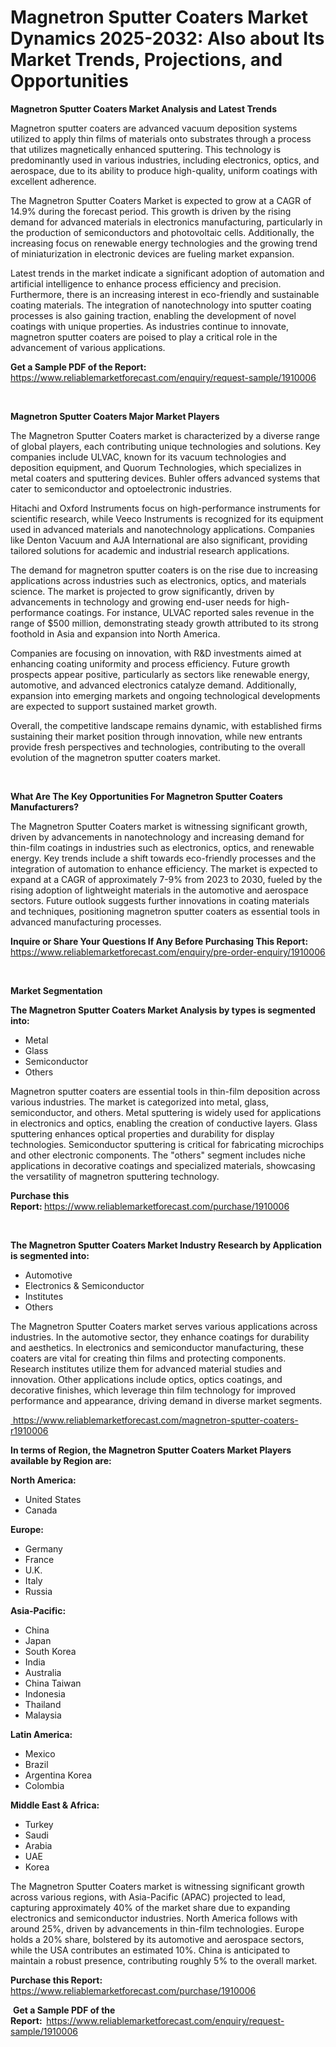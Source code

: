 <p><h1>Magnetron Sputter Coaters Market Dynamics 2025-2032: Also about Its Market Trends, Projections, and Opportunities</h1></p><p><strong>Magnetron Sputter Coaters Market Analysis and Latest Trends</strong></p>
<p><p>Magnetron sputter coaters are advanced vacuum deposition systems utilized to apply thin films of materials onto substrates through a process that utilizes magnetically enhanced sputtering. This technology is predominantly used in various industries, including electronics, optics, and aerospace, due to its ability to produce high-quality, uniform coatings with excellent adherence.</p><p>The Magnetron Sputter Coaters Market is expected to grow at a CAGR of 14.9% during the forecast period. This growth is driven by the rising demand for advanced materials in electronics manufacturing, particularly in the production of semiconductors and photovoltaic cells. Additionally, the increasing focus on renewable energy technologies and the growing trend of miniaturization in electronic devices are fueling market expansion. </p><p>Latest trends in the market indicate a significant adoption of automation and artificial intelligence to enhance process efficiency and precision. Furthermore, there is an increasing interest in eco-friendly and sustainable coating materials. The integration of nanotechnology into sputter coating processes is also gaining traction, enabling the development of novel coatings with unique properties. As industries continue to innovate, magnetron sputter coaters are poised to play a critical role in the advancement of various applications.</p></p>
<p><strong>Get a Sample PDF of the Report:&nbsp;</strong> <a href="https://www.reliablemarketforecast.com/enquiry/request-sample/1910006?utm_campaign=3096&utm_medium=2&utm_source=Github&utm_content=ia&utm_term=12042025&utm_id=magnetron-sputter-coaters">https://www.reliablemarketforecast.com/enquiry/request-sample/1910006</a></p>
<p>&nbsp;</p>
<p><strong>Magnetron Sputter Coaters Major Market Players</strong></p>
<p><p>The Magnetron Sputter Coaters market is characterized by a diverse range of global players, each contributing unique technologies and solutions. Key companies include ULVAC, known for its vacuum technologies and deposition equipment, and Quorum Technologies, which specializes in metal coaters and sputtering devices. Buhler offers advanced systems that cater to semiconductor and optoelectronic industries. </p><p>Hitachi and Oxford Instruments focus on high-performance instruments for scientific research, while Veeco Instruments is recognized for its equipment used in advanced materials and nanotechnology applications. Companies like Denton Vacuum and AJA International are also significant, providing tailored solutions for academic and industrial research applications.</p><p>The demand for magnetron sputter coaters is on the rise due to increasing applications across industries such as electronics, optics, and materials science. The market is projected to grow significantly, driven by advancements in technology and growing end-user needs for high-performance coatings. For instance, ULVAC reported sales revenue in the range of $500 million, demonstrating steady growth attributed to its strong foothold in Asia and expansion into North America.</p><p>Companies are focusing on innovation, with R&D investments aimed at enhancing coating uniformity and process efficiency. Future growth prospects appear positive, particularly as sectors like renewable energy, automotive, and advanced electronics catalyze demand. Additionally, expansion into emerging markets and ongoing technological developments are expected to support sustained market growth. </p><p>Overall, the competitive landscape remains dynamic, with established firms sustaining their market position through innovation, while new entrants provide fresh perspectives and technologies, contributing to the overall evolution of the magnetron sputter coaters market.</p></p>
<p>&nbsp;</p>
<p><strong>What Are The Key Opportunities For Magnetron Sputter Coaters Manufacturers?</strong></p>
<p><p>The Magnetron Sputter Coaters market is witnessing significant growth, driven by advancements in nanotechnology and increasing demand for thin-film coatings in industries such as electronics, optics, and renewable energy. Key trends include a shift towards eco-friendly processes and the integration of automation to enhance efficiency. The market is expected to expand at a CAGR of approximately 7-9% from 2023 to 2030, fueled by the rising adoption of lightweight materials in the automotive and aerospace sectors. Future outlook suggests further innovations in coating materials and techniques, positioning magnetron sputter coaters as essential tools in advanced manufacturing processes.</p></p>
<p><strong>Inquire or Share Your Questions If Any Before Purchasing This Report:</strong> <a href="https://www.reliablemarketforecast.com/enquiry/pre-order-enquiry/1910006?utm_campaign=3096&utm_medium=2&utm_source=Github&utm_content=ia&utm_term=12042025&utm_id=magnetron-sputter-coaters">https://www.reliablemarketforecast.com/enquiry/pre-order-enquiry/1910006</a></p>
<p>&nbsp;</p>
<p><strong>Market Segmentation</strong></p>
<p><strong>The Magnetron Sputter Coaters Market Analysis by types is segmented into:</strong></p>
<p><ul><li>Metal</li><li>Glass</li><li>Semiconductor</li><li>Others</li></ul></p>
<p><p>Magnetron sputter coaters are essential tools in thin-film deposition across various industries. The market is categorized into metal, glass, semiconductor, and others. Metal sputtering is widely used for applications in electronics and optics, enabling the creation of conductive layers. Glass sputtering enhances optical properties and durability for display technologies. Semiconductor sputtering is critical for fabricating microchips and other electronic components. The "others" segment includes niche applications in decorative coatings and specialized materials, showcasing the versatility of magnetron sputtering technology.</p></p>
<p><strong>Purchase this Report:&nbsp;</strong><a href="https://www.reliablemarketforecast.com/purchase/1910006?utm_campaign=3096&utm_medium=2&utm_source=Github&utm_content=ia&utm_term=12042025&utm_id=magnetron-sputter-coaters">https://www.reliablemarketforecast.com/purchase/1910006</a></p>
<p>&nbsp;</p>
<p><strong>The Magnetron Sputter Coaters Market Industry Research by Application is segmented into:</strong></p>
<p><ul><li>Automotive</li><li>Electronics & Semiconductor</li><li>Institutes</li><li>Others</li></ul></p>
<p><p>The Magnetron Sputter Coaters market serves various applications across industries. In the automotive sector, they enhance coatings for durability and aesthetics. In electronics and semiconductor manufacturing, these coaters are vital for creating thin films and protecting components. Research institutes utilize them for advanced material studies and innovation. Other applications include optics, optics coatings, and decorative finishes, which leverage thin film technology for improved performance and appearance, driving demand in diverse market segments.</p></p>
<p><a href="https://www.reliablemarketforecast.com/magnetron-sputter-coaters-r1910006?utm_campaign=3096&utm_medium=2&utm_source=Github&utm_content=ia&utm_term=12042025&utm_id=magnetron-sputter-coaters">&nbsp;https://www.reliablemarketforecast.com/magnetron-sputter-coaters-r1910006</a></p>
<p><strong>In terms of Region, the Magnetron Sputter Coaters Market Players available by Region are:</strong></p>
<p>
    <p> <strong> North America: </strong>
        <ul>
            <li>United States</li>
            <li>Canada</li>
        </ul>
        </p> 
    <p> <strong> Europe: </strong>
        <ul>
            <li>Germany</li>
            <li>France</li>
            <li>U.K.</li>
            <li>Italy</li>
            <li>Russia</li>
        </ul>
        </p> 
    <p> <strong> Asia-Pacific: </strong>
        <ul>
            <li>China</li>
            <li>Japan</li>
            <li>South Korea</li>
            <li>India</li>
            <li>Australia</li>
            <li>China Taiwan</li>
            <li>Indonesia</li>
            <li>Thailand</li>
            <li>Malaysia</li>
        </ul>
        </p> 
    <p> <strong> Latin America: </strong>
        <ul>
            <li>Mexico</li>
            <li>Brazil</li>
            <li>Argentina Korea</li>
            <li>Colombia</li>
        </ul>
        </p> 
    <p> <strong> Middle East & Africa: </strong>
        <ul>
            <li>Turkey</li>
            <li>Saudi</li>
            <li>Arabia</li>
            <li>UAE</li>
            <li>Korea</li>
        </ul>
    </p>
    </p>
<p><p>The Magnetron Sputter Coaters market is witnessing significant growth across various regions, with Asia-Pacific (APAC) projected to lead, capturing approximately 40% of the market share due to expanding electronics and semiconductor industries. North America follows with around 25%, driven by advancements in thin-film technologies. Europe holds a 20% share, bolstered by its automotive and aerospace sectors, while the USA contributes an estimated 10%. China is anticipated to maintain a robust presence, contributing roughly 5% to the overall market.</p></p>
<p><strong>Purchase this Report: </strong><a href="https://www.reliablemarketforecast.com/purchase/1910006?utm_campaign=3096&utm_medium=2&utm_source=Github&utm_content=ia&utm_term=12042025&utm_id=magnetron-sputter-coaters">https://www.reliablemarketforecast.com/purchase/1910006</a></p>
<p>&nbsp;<strong>Get a Sample PDF of the Report:&nbsp;&nbsp;</strong><a href="https://www.reliablemarketforecast.com/enquiry/request-sample/1910006?utm_campaign=3096&utm_medium=2&utm_source=Github&utm_content=ia&utm_term=12042025&utm_id=magnetron-sputter-coaters">https://www.reliablemarketforecast.com/enquiry/request-sample/1910006</a></p>
<p><strong></strong></p>
<p><p></p><p></p><p></p></p>